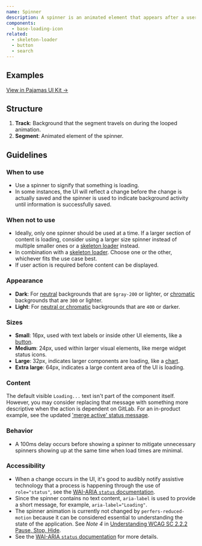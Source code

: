 ```yaml
---
name: Spinner
description: A spinner is an animated element that appears after a user's action to indicate that saving or loading is in progress.
components:
  - base-loading-icon
related:
  - skeleton-loader
  - button
  - search
---
```


## Examples

<story-viewer component="base-loading-icon" title="Default"></story-viewer>

[View in Pajamas UI Kit →](https://www.figma.com/file/qEddyqCrI7kPSBjGmwkZzQ/%F0%9F%93%99-Component-library?type=design&node-id=425-137&mode=dev)

## Structure

<figure-img alt="Numbered diagram of a spinner structure" label="Spinner structure" src="/img/spinner-structure.svg"></figure-img>

1. **Track**: Background that the segment travels on during the looped animation. 
1. **Segment**: Animated element of the spinner.

## Guidelines

### When to use

- Use a spinner to signify that something is loading.
- In some instances, the UI will reflect a change before the change is actually saved and the spinner is used to indicate background activity until information is successfully saved.

### When not to use

- Ideally, only one spinner should be used at a time. If a larger section of content is loading, consider using a larger size spinner instead of multiple smaller ones or a [skeleton loader](/components/skeleton-loader) instead.
- In combination with a [skeleton loader](/components/skeleton-loader). Choose one or the other, whichever fits the use case best.
- If user action is required before content can be displayed.

### Appearance

- **Dark**: For [neutral](/product-foundations/color#neutral-palette) backgrounds that are `$gray-200` or lighter, or [chromatic](/product-foundations/color#chromatic-palette) backgrounds that are `300` or lighter.
- **Light**: For [neutral or chromatic](/product-foundations/color) backgrounds that are `400` or darker.

### Sizes

- **Small**: 16px, used with text labels or inside other UI elements, like a [button](/components/button#states).
- **Medium**: 24px, used within larger visual elements, like merge widget status icons.
- **Large**: 32px, indicates larger components are loading, like a [chart](/data-visualization/charts).
- **Extra large**: 64px, indicates a large content area of the UI is loading.

### Content

The default visible `Loading...` text isn't part of the component itself. However, you may consider replacing that message with something more descriptive when the action is dependent on GitLab. For an in-product example, see the updated ['merge active' status message](https://gitlab.com/gitlab-org/gitlab/-/merge_requests/60521).

### Behavior

- A 100ms delay occurs before showing a spinner to mitigate unnecessary spinners showing up at the same time when load times are minimal.

### Accessibility

- When a change occurs in the UI, it's good to audibly notify assistive technology that a process is happening through the use of `role="status"`, see the [WAI-ARIA `status` documentation](https://www.w3.org/TR/wai-aria-1.1/#status).
- Since the spinner contains no text content, `aria-label` is used to provide a short message, for example, `aria-label="Loading"`.
- The spinner animation is currently not changed by `perfers-reduced-motion` because it can be considered essential to understanding the state of the application. See _Note 4_ in [Understanding WCAG SC 2.2.2 Pause, Stop, Hide](https://www.w3.org/WAI/WCAG21/Understanding/pause-stop-hide.html).
- See the [WAI-ARIA `status` documentation](https://www.w3.org/TR/wai-aria-1.1/#status) for more details.

